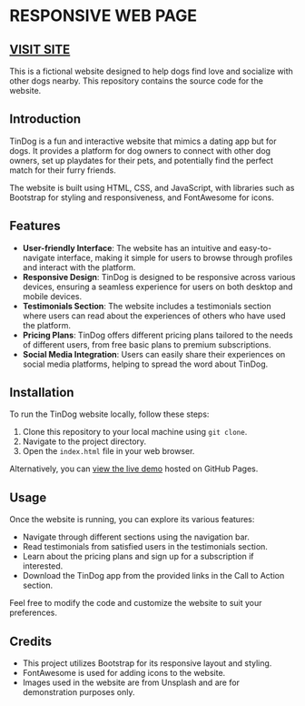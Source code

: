 # RESPONSIVE WEB PAGE

## [VISIT SITE](https://codingmonk08.github.io/Responsivewebpage/)

This is a fictional website designed to help dogs find love and socialize with other dogs nearby. This repository contains the source code for the website.

## Introduction

TinDog is a fun and interactive website that mimics a dating app but for dogs. It provides a platform for dog owners to connect with other dog owners, set up playdates for their pets, and potentially find the perfect match for their furry friends.

The website is built using HTML, CSS, and JavaScript, with libraries such as Bootstrap for styling and responsiveness, and FontAwesome for icons.

## Features

- **User-friendly Interface**: The website has an intuitive and easy-to-navigate interface, making it simple for users to browse through profiles and interact with the platform.
- **Responsive Design**: TinDog is designed to be responsive across various devices, ensuring a seamless experience for users on both desktop and mobile devices.
- **Testimonials Section**: The website includes a testimonials section where users can read about the experiences of others who have used the platform.
- **Pricing Plans**: TinDog offers different pricing plans tailored to the needs of different users, from free basic plans to premium subscriptions.
- **Social Media Integration**: Users can easily share their experiences on social media platforms, helping to spread the word about TinDog.

## Installation

To run the TinDog website locally, follow these steps:

1. Clone this repository to your local machine using `git clone`.
2. Navigate to the project directory.
3. Open the `index.html` file in your web browser.

Alternatively, you can [view the live demo](https://codingmonk08.github.io/Responsivewebpage/) hosted on GitHub Pages.

## Usage

Once the website is running, you can explore its various features:

- Navigate through different sections using the navigation bar.
- Read testimonials from satisfied users in the testimonials section.
- Learn about the pricing plans and sign up for a subscription if interested.
- Download the TinDog app from the provided links in the Call to Action section.

Feel free to modify the code and customize the website to suit your preferences.

## Credits

- This project utilizes Bootstrap for its responsive layout and styling.
- FontAwesome is used for adding icons to the website.
- Images used in the website are from Unsplash and are for demonstration purposes only.


